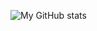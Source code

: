 ![My GitHub stats](https://github-readme-stats.vercel.app/api?username=AlexanderBaransky&show_icons=true&theme=vision-friendly-dark)
